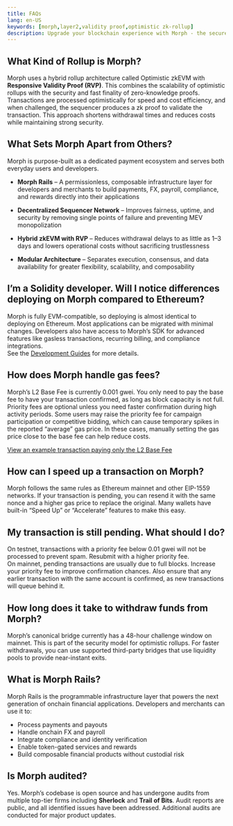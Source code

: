 ```yaml
---
title: FAQs
lang: en-US
keywords: [morph,layer2,validity proof,optimistic zk-rollup]
description: Upgrade your blockchain experience with Morph - the secure decentralized, cost0efficient, and high-performing optimistic zk-rollup solution. Try it now!
---
```


## What Kind of Rollup is Morph?

Morph uses a hybrid rollup architecture called Optimistic zkEVM with **Responsive Validity Proof (RVP)**. This combines the scalability of optimistic rollups with the security and fast finality of zero-knowledge proofs. Transactions are processed optimistically for speed and cost efficiency, and when challenged, the sequencer produces a zk proof to validate the transaction. This approach shortens withdrawal times and reduces costs while maintaining strong security.

## What Sets Morph Apart from Others?

Morph is purpose-built as a dedicated payment ecosystem and serves both everyday users and developers.

- **Morph Rails** – A permissionless, composable infrastructure layer for developers and merchants to build payments, FX, payroll, compliance, and rewards directly into their applications


- **Decentralized Sequencer Network** – Improves fairness, uptime, and security by removing single points of failure and preventing MEV monopolization


- **Hybrid zkEVM with RVP** – Reduces withdrawal delays to as little as 1–3 days and lowers operational costs without sacrificing trustlessness


- **Modular Architecture** – Separates execution, consensus, and data availability for greater flexibility, scalability, and composability


## I’m a Solidity developer. Will I notice differences deploying on Morph compared to Ethereum?

Morph is fully EVM-compatible, so deploying is almost identical to deploying on Ethereum. Most applications can be migrated with minimal changes. Developers also have access to Morph’s SDK for advanced features like gasless transactions, recurring billing, and compliance integrations.  
See the [Development Guides](../build-on-morph/build-on-morph/2-development-setup.md) for more details.

## How does Morph handle gas fees?

Morph’s L2 Base Fee is currently 0.001 gwei. You only need to pay the base fee to have your transaction confirmed, as long as block capacity is not full. Priority fees are optional unless you need faster confirmation during high activity periods. Some users may raise the priority fee for campaign participation or competitive bidding, which can cause temporary spikes in the reported “average” gas price. In these cases, manually setting the gas price close to the base fee can help reduce costs.  

[View an example transaction paying only the L2 Base Fee](https://explorer.morphl2.io/tx/0x5968aa54ca3072f56ee3d26602f4e8104d1239a7b1cef6847e0306f81881bf50)

## How can I speed up a transaction on Morph?

Morph follows the same rules as Ethereum mainnet and other EIP-1559 networks. If your transaction is pending, you can resend it with the same nonce and a higher gas price to replace the original. Many wallets have built-in “Speed Up” or “Accelerate” features to make this easy.

## My transaction is still pending. What should I do?

On testnet, transactions with a priority fee below 0.01 gwei will not be processed to prevent spam. Resubmit with a higher priority fee.  
 On mainnet, pending transactions are usually due to full blocks. Increase your priority fee to improve confirmation chances. Also ensure that any earlier transaction with the same account is confirmed, as new transactions will queue behind it.  

## How long does it take to withdraw funds from Morph?

Morph’s canonical bridge currently has a 48-hour challenge window on mainnet. This is part of the security model for optimistic rollups. For faster withdrawals, you can use supported third-party bridges that use liquidity pools to provide near-instant exits.

## What is Morph Rails?

Morph Rails is the programmable infrastructure layer that powers the next generation of onchain financial applications. Developers and merchants can use it to:  
- Process payments and payouts
- Handle onchain FX and payroll
- Integrate compliance and identity verification
- Enable token-gated services and rewards
- Build composable financial products without custodial risk

## Is Morph audited?

Yes. Morph’s codebase is open source and has undergone audits from multiple top-tier firms including **Sherlock** and **Trail of Bits**. Audit reports are public, and all identified issues have been addressed. Additional audits are conducted for major product updates.
